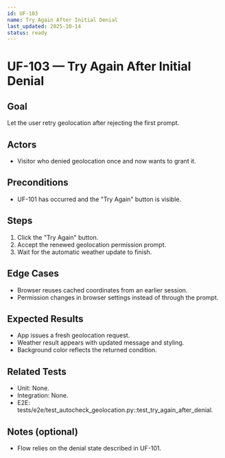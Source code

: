 ```yaml
---
id: UF-103
name: Try Again After Initial Denial
last_updated: 2025-10-14
status: ready
---
```


# UF-103 — Try Again After Initial Denial

## Goal
Let the user retry geolocation after rejecting the first prompt.

## Actors
- Visitor who denied geolocation once and now wants to grant it.

## Preconditions
- UF-101 has occurred and the "Try Again" button is visible.

## Steps
1. Click the "Try Again" button.
2. Accept the renewed geolocation permission prompt.
3. Wait for the automatic weather update to finish.

## Edge Cases
- Browser reuses cached coordinates from an earlier session.
- Permission changes in browser settings instead of through the prompt.

## Expected Results
- App issues a fresh geolocation request.
- Weather result appears with updated message and styling.
- Background color reflects the returned condition.

## Related Tests
- Unit: None.
- Integration: None.
- E2E: tests/e2e/test_autocheck_geolocation.py::test_try_again_after_denial.

## Notes (optional)
- Flow relies on the denial state described in UF-101.
